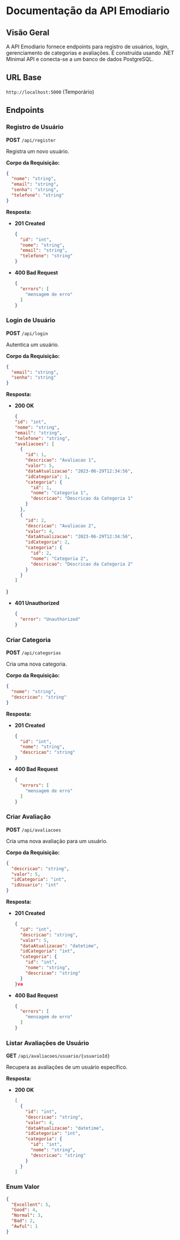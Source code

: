 # Documentação da API Emodiario

## Visão Geral
A API Emodiario fornece endpoints para registro de usuários, login, gerenciamento de categorias e avaliações. É construída usando .NET Minimal API e conecta-se a um banco de dados PostgreSQL.

## URL Base
`http://localhost:5000` (Temporário)

## Endpoints

### Registro de Usuário

**POST** `/api/register`

Registra um novo usuário.

**Corpo da Requisição:**
```json
{
  "nome": "string",
  "email": "string",
  "senha": "string",
  "telefone": "string"
}
```

**Resposta:**
- **201 Created**
  ```json
  {
    "id": "int",
    "nome": "string",
    "email": "string",
    "telefone": "string"
  }
  ```
- **400 Bad Request**
  ```json
  {
    "errors": [
      "mensagem de erro"
    ]
  }
  ```

### Login de Usuário

**POST** `/api/login`

Autentica um usuário.

**Corpo da Requisição:**
```json
{
  "email": "string",
  "senha": "string"
}
```

**Resposta:**
- **200 OK**
  ```json
  {
  "id": "int",
  "nome": "string",
  "email": "string",
  "telefone": "string",
  "avaliacoes": [
    {
      "id": 1,
      "descricao": "Avaliacao 1",
      "valor": 5,
      "dataAtualizacao": "2023-06-29T12:34:56",
      "idCategoria": 1,
      "categoria": {
        "id": 1,
        "nome": "Categoria 1",
        "descricao": "Descricao da Categoria 1"
      }
    },
    {
      "id": 2,
      "descricao": "Avaliacao 2",
      "valor": 4,
      "dataAtualizacao": "2023-06-29T12:34:56",
      "idCategoria": 2,
      "categoria": {
        "id": 2,
        "nome": "Categoria 2",
        "descricao": "Descricao da Categoria 2"
      }
    }
  ]
}

- **401 Unauthorized**
  ```json
  {
    "error": "Unauthorized"
  }
  ```

### Criar Categoria

**POST** `/api/categorias`

Cria uma nova categoria.

**Corpo da Requisição:**
```json
{
  "nome": "string",
  "descricao": "string"
}
```

**Resposta:**
- **201 Created**
  ```json
  {
    "id": "int",
    "nome": "string",
    "descricao": "string"
  }
  ```
- **400 Bad Request**
  ```json
  {
    "errors": [
      "mensagem de erro"
    ]
  }
  ```

### Criar Avaliação

**POST** `/api/avaliacoes`

Cria uma nova avaliação para um usuário.

**Corpo da Requisição:**
```json
{
  "descricao": "string",
  "valor": 5,
  "idCategoria": "int",
  "idUsuario": "int"
}
```

**Resposta:**
- **201 Created**
  ```json
  {
    "id": "int",
    "descricao": "string",
    "valor": 5,
    "dataAtualizacao": "datetime",
    "idCategoria": "int",
    "categoria": {
      "id": "int",
      "nome": "string",
      "descricao": "string"
    }
  }va
  ```
- **400 Bad Request**
  ```json
  {
    "errors": [
      "mensagem de erro"
    ]
  }
  ```

### Listar Avaliações de Usuário

**GET** `/api/avaliacoes/usuario/{usuarioId}`

Recupera as avaliações de um usuário específico.

**Resposta:**
- **200 OK**
  ```json
  [
    {
      "id": "int",
      "descricao": "string",
      "valor": 4,
      "dataAtualizacao": "datetime",
      "idCategoria": "int",
      "categoria": {
        "id": "int",
        "nome": "string",
        "descricao": "string"
      }
    }
  ]
  ```

### Enum Valor

```json
{
  "Excellent": 5,
  "Good": 4,
  "Normal": 3,
  "Bad": 2,
  "Awful": 1
}
```